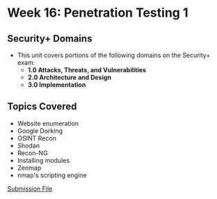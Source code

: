 # Week 16: Penetration Testing 1

## Security+ Domains
- This unit covers portions of the following domains on the Security+ exam:
    - **1.0 Attacks, Threats, and Vulnerabilities** 
    - **2.0 Architecture and Design**
    - **3.0 Implementation**

## Topics Covered
- Website enumeration
- Google Dorking
- OSINT Recon
- Shodan
- Recon-NG
- Installing modules
- Zenmap
- nmap's scripting engine

[Submission File](./Week16_SubmissionFile.md)

